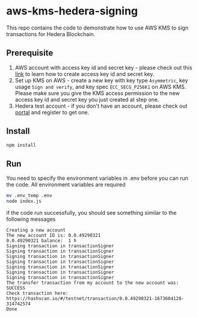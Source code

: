 # aws-kms-hedera-signing

This repo contains the code to demonstrate how to use AWS KMS to sign transactions for Hedera Blockchain.

## Prerequisite

1. AWS account with access key id and secret key - please check out this [link](https://aws.amazon.com/premiumsupport/knowledge-center/create-access-key/) to learn how to create access key id and secret key.
2. Set up KMS on AWS - create a new key with key type `Asymmetric`, key usage `Sign and verify`, and key spec `ECC_SECG_P256K1` on AWS KMS. Please make sure you give the KMS access permission to the new access key id and secret key you just created at step one.
3. Hedera test account - if you don't have an account, please check out [portal](https://portal.hedera.com/register/) and register to get one.

## Install

```bash
npm install
```

## Run

You need to specify the environment variables in .env before you can run the code. All environment variables are required

```bash
mv .env_temp .env
node index.js
```

if the code run successfully, you should see something similar to the following messages

```
Creating a new account
The new account ID is: 0.0.49290321
0.0.49290321 balance:  1 ℏ
Signing transaction in transactionSigner
Signing transaction in transactionSigner
Signing transaction in transactionSigner
Signing transaction in transactionSigner
Signing transaction in transactionSigner
Signing transaction in transactionSigner
Signing transaction in transactionSigner
The transfer transaction from my account to the new account was: SUCCESS
Check transaction here: https://hashscan.io/#/testnet/transaction/0.0.49290321-1673604128-314742574
Done
```
